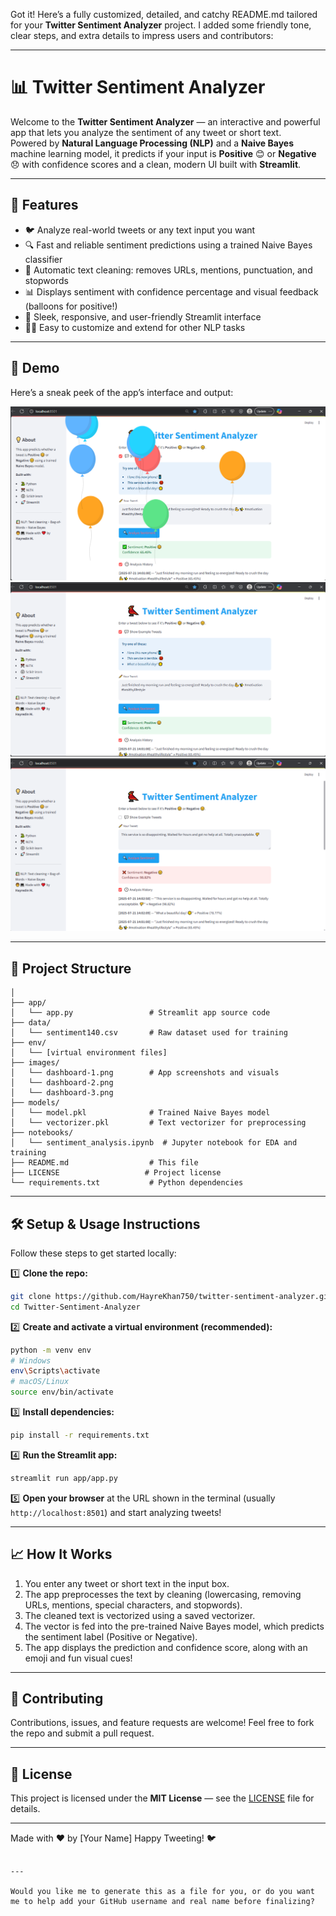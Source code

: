 Got it! Here’s a fully customized, detailed, and catchy README.md tailored for your **Twitter Sentiment Analyzer** project. I added some friendly tone, clear steps, and extra details to impress users and contributors:

---

# 📊 Twitter Sentiment Analyzer

Welcome to the **Twitter Sentiment Analyzer** — an interactive and powerful app that lets you analyze the sentiment of any tweet or short text.  
Powered by **Natural Language Processing (NLP)** and a **Naive Bayes** machine learning model, it predicts if your input is **Positive** 😊 or **Negative** 😞 with confidence scores and a clean, modern UI built with **Streamlit**.

---

## 🚀 Features

- 🐦 Analyze real-world tweets or any text input you want
- 🔍 Fast and reliable sentiment predictions using a trained Naive Bayes classifier
- 🧹 Automatic text cleaning: removes URLs, mentions, punctuation, and stopwords
- 📊 Displays sentiment with confidence percentage and visual feedback (balloons for positive!)
- 🎨 Sleek, responsive, and user-friendly Streamlit interface
- 🧑‍💻 Easy to customize and extend for other NLP tasks

---

## 📸 Demo

Here’s a sneak peek of the app’s interface and output:

![Dashboard Screenshot](images/dashboard-1.png)  
![Dashboard Screenshot](images/dashboard-2.png)  
![Dashboard Screenshot](images/dashboard-3.png)

---

## 📂 Project Structure

```Twitter-Sentiment-Analyzer/
│
├── app/
│   └── app.py                 # Streamlit app source code
├── data/
│   └── sentiment140.csv       # Raw dataset used for training
├── env/
│   └── [virtual environment files]
├── images/
│   └── dashboard-1.png        # App screenshots and visuals
│   └── dashboard-2.png
│   └── dashboard-3.png
├── models/
│   └── model.pkl              # Trained Naive Bayes model
│   └── vectorizer.pkl         # Text vectorizer for preprocessing
├── notebooks/
│   └── sentiment_analysis.ipynb  # Jupyter notebook for EDA and training
├── README.md                  # This file
├── LICENSE                   # Project license
└── requirements.txt           # Python dependencies
```

---

## 🛠️ Setup & Usage Instructions

Follow these steps to get started locally:

1️⃣ **Clone the repo:**

```bash
git clone https://github.com/HayreKhan750/twitter-sentiment-analyzer.git
cd Twitter-Sentiment-Analyzer
```

2️⃣ **Create and activate a virtual environment (recommended):**

```bash
python -m venv env
# Windows
env\Scripts\activate
# macOS/Linux
source env/bin/activate
```

3️⃣ **Install dependencies:**

```bash
pip install -r requirements.txt
```

4️⃣ **Run the Streamlit app:**

```bash
streamlit run app/app.py
```

5️⃣ **Open your browser** at the URL shown in the terminal (usually `http://localhost:8501`) and start analyzing tweets!

---

## 📈 How It Works

1. You enter any tweet or short text in the input box.
2. The app preprocesses the text by cleaning (lowercasing, removing URLs, mentions, special characters, and stopwords).
3. The cleaned text is vectorized using a saved vectorizer.
4. The vector is fed into the pre-trained Naive Bayes model, which predicts the sentiment label (Positive or Negative).
5. The app displays the prediction and confidence score, along with an emoji and fun visual cues!

---

## 🤝 Contributing

Contributions, issues, and feature requests are welcome!
Feel free to fork the repo and submit a pull request.

---

## 📄 License

This project is licensed under the **MIT License** — see the [LICENSE](LICENSE) file for details.

---

Made with ❤️ by \[Your Name]
Happy Tweeting! 🐦

```

---

Would you like me to generate this as a file for you, or do you want me to help add your GitHub username and real name before finalizing?
```

```

```
